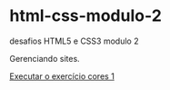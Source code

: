# html-css-modulo-2
 desafios HTML5 e CSS3 modulo 2

Gerenciando sites.

<a href="https://pedroaraujo76.github.io/html-css-modulo-2/ex16 cores/cor1.html"> Executar o exercício cores 1 </a>

